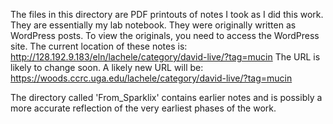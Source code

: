 The files in this directory are PDF printouts of notes I took as I did this 
work.  They are essentially my lab notebook.  They were originally written
as WordPress posts.  To view the originals, you need to access the WordPress
site.  The current location of these notes is: 
http://128.192.9.183/eln/lachele/category/david-live/?tag=mucin
The URL is likely to change soon.  A likely new URL will be:
https://woods.ccrc.uga.edu/lachele/category/david-live/?tag=mucin

The directory called 'From_Sparklix' contains earlier notes and is possibly 
a more accurate reflection of the very earliest phases of the work.

